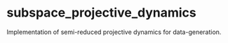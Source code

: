 # subspace_projective_dynamics
Implementation of semi-reduced projective dynamics for data-generation.
